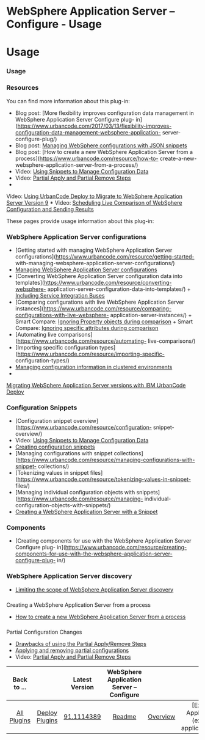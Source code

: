 
WebSphere Application Server – Configure - Usage
================================================

# Usage



### Usage





### Resources


You can find more information about this plug-in:


* Blog post: [More flexibility 
improves configuration data management in WebSphere Application Server Configure plug-
in](https://www.urbancode.com/2017/03/13/flexibility-improves-configuration-data-management-websphere-application-
server-configure-plug/)
* Blog post: [Managing WebSphere configurations with JSON 
snippets](https://www.urbancode.com/2016/10/03/managing-websphere-configurations-json-snippets-two-approaches/)
* Blog 
post: [How to create a new WebSphere Application Server from a process](https://www.urbancode.com/resource/how-to-
create-a-new-websphere-application-server-from-a-process/)
* Video: [Using Snippets to Manage Configuration 
Data](https://youtu.be/I6H3daJ6XSc)
* Video: [Partial Apply and Partial Remove Steps](https://youtu.be/Qhf1r8_mljc)
* 
Video: [Using UrbanCode Deploy to Migrate to WebSphere Application Server Version 9](https://youtu.be/2LnyWEOMt5g)
* 
Video: [Scheduling Live Comparison of WebSphere Configuration and Sending Results](https://youtu.be/VjT2VGwdlW4)


These
 pages provide usage information about this plug-in:


### WebSphere Application Server configurations


* [Getting 
started with managing WebSphere Application Server configurations](https://www.urbancode.com/resource/getting-started-
with-managing-websphere-application-server-configurations/)
* [Managing WebSphere Application Server 
configurations](https://www.urbancode.com/resource/managing-websphere-application-server-configurations/)
* [Converting 
WebSphere Application Server configuration data into templates](https://www.urbancode.com/resource/converting-websphere-
application-server-configuration-data-into-templates/)
        + [Including Service Integration 
Buses](https://www.urbancode.com/resource/including-service-integration-buses/)
* [Comparing configurations with live 
WebSphere Application Server instances](https://www.urbancode.com/resource/comparing-configurations-with-live-websphere-
application-server-instances/)
        + Smart Compare: [Ignoring Property objects during 
comparison](https://youtu.be/xeGiIKNuuX0)
        + Smart Compare: [Ignoring specific attributes during 
comparison](https://youtu.be/JBlTKpsP7aw)
* [Automating live comparisons](https://www.urbancode.com/resource/automating-
live-comparisons/)
* [Importing specific configuration types](https://www.urbancode.com/resource/importing-specific-
configuration-types/)
* [Managing configuration information in clustered 
environments](https://www.urbancode.com/resource/managing-configuration-information-in-clustered-environments/)
* 
[Migrating WebSphere Application Server versions with IBM UrbanCode 
Deploy](https://www.urbancode.com/resource/migrating-websphere-application-server-versions-with-ibm-urbancode-deploy/)



### Configuration Snippets


* [Configuration snippet overview](https://www.urbancode.com/resource/configuration-
snippet-overview/)
* Video: [Using Snippets to Manage Configuration Data](https://youtu.be/I6H3daJ6XSc)
* [Creating 
configuration snippets](https://www.urbancode.com/2016/12/07/creating-configuration-snippets/)
* [Managing 
configurations with snippet collections](https://www.urbancode.com/resource/managing-configurations-with-snippet-
collections/)
* [Tokenizing values in snippet files](https://www.urbancode.com/resource/tokenizing-values-in-snippet-
files/)
* [Managing individual configuration objects with snippets](https://www.urbancode.com/resource/managing-
individual-configuration-objects-with-snippets/)
* [Creating a WebSphere Application Server with a 
Snippet](https://www.urbancode.com/resource/creating-a-websphere-application-server-with-a-snippet/)


### Components



* [Creating components for use with the WebSphere Application Server Configure plug-
in](https://www.urbancode.com/resource/creating-components-for-use-with-the-websphere-application-server-configure-plug-
in/)


### WebSphere Application Server discovery


* [Limiting the scope of WebSphere Application Server 
discovery](https://www.urbancode.com/resource/limiting-the-scope-of-websphere-application-server-discovery/)


### 
Creating a WebSphere Application Server from a process


* [How to create a new WebSphere Application Server from a 
process](https://www.urbancode.com/resource/how-to-create-a-new-websphere-application-server-from-a-process/)


### 
Partial Configuration Changes


* [Drawbacks of using the Partial Apply/Remove 
Steps](https://www.urbancode.com/resource/drawbacks-of-using-partial-apply-remove/)
* [Applying and removing partial 
configurations](https://www.urbancode.com/resource/applying-and-removing-partial-configurations/)
* Video: [Partial 
Apply and Partial Remove Steps](https://youtu.be/I6H3daJ6XSc)




|Back to ...||Latest Version|WebSphere Application Server – Configure ||||||||
| :---: | :---: | :---: | :---: | :---: | :---: | :---: | :---: | :---: | :---: | :---: |
|[All Plugins](../../index.md)|[Deploy Plugins](../README.md)|[91.1114389](https://raw.githubusercontent.com/UrbanCode/IBM-UCD-PLUGINS/main/files/WebSphereConfiguration/WebSphereConfiguration-91.1114389.zip)|[Readme](README.md)|[Overview](overview.md)|[Example Applications](example applications.md)|[Example Processes](example processes.md)|[Steps](steps.md)|[Roles](roles.md)|[Troubleshooting](troubleshooting.md)|[Downloads](downloads.md)|

